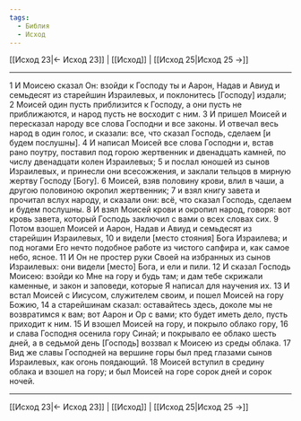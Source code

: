 ```yaml
---
tags:
  - Библия
  - Исход
---
```

[[Исход 23|← Исход 23]] | [[Исход]] | [[Исход 25|Исход 25 →]]

---
1 И Моисею сказал Он: взойди к Господу ты и Аарон, Надав и Авиуд и семьдесят из старейшин Израилевых, и поклонитесь [Господу] издали;
2 Моисей один пусть приблизится к Господу, а они пусть не приближаются, и народ пусть не восходит с ним.
3 И пришел Моисей и пересказал народу все слова Господни и все законы. И отвечал весь народ в один голос, и сказали: все, что сказал Господь, сделаем [и будем послушны].
4 И написал Моисей все слова Господни и, встав рано поутру, поставил под горою жертвенник и двенадцать камней, по числу двенадцати колен Израилевых;
5 и послал юношей из сынов Израилевых, и принесли они всесожжения, и заклали тельцов в мирную жертву Господу [Богу].
6 Моисей, взяв половину крови, влил в чаши, а другою половиною окропил жертвенник;
7 и взял книгу завета и прочитал вслух народу, и сказали они: всё, что сказал Господь, сделаем и будем послушны.
8 И взял Моисей крови и окропил народ, говоря: вот кровь завета, который Господь заключил с вами о всех словах сих.
9 Потом взошел Моисей и Аарон, Надав и Авиуд и семьдесят из старейшин Израилевых,
10 и видели [место стояния] Бога Израилева; и под ногами Его нечто подобное работе из чистого сапфира и, как самое небо, ясное.
11 И Он не простер руки Своей на избранных из сынов Израилевых: они видели [место] Бога, и ели и пили.
12 И сказал Господь Моисею: взойди ко Мне на гору и будь там; и дам тебе скрижали каменные, и закон и заповеди, которые Я написал для научения их.
13 И встал Моисей с Иисусом, служителем своим, и пошел Моисей на гору Божию,
14 а старейшинам сказал: оставайтесь здесь, доколе мы не возвратимся к вам; вот Аарон и Ор с вами; кто будет иметь дело, пусть приходит к ним.
15 И взошел Моисей на гору, и покрыло облако гору,
16 и слава Господня осенила гору Синай; и покрывало ее облако шесть дней, а в седьмой день [Господь] воззвал к Моисею из среды облака.
17 Вид же славы Господней на вершине горы был пред глазами сынов Израилевых, как огонь поядающий.
18 Моисей вступил в средину облака и взошел на гору; и был Моисей на горе сорок дней и сорок ночей.

---
[[Исход 23|← Исход 23]] | [[Исход]] | [[Исход 25|Исход 25 →]]